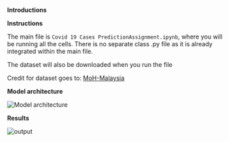 **Introductions**


**Instructions**

The main file is `Covid 19 Cases PredictionAssignment.ipynb`, where you will be running all the cells. There is no separate class .py file as it is already integrated within the main file.

The dataset will also be downloaded when you run the file

Credit for dataset goes to: [MoH-Malaysia](https://github.com/MoH-Malaysia/covid19-public)



**Model architecture**

![Model architecture](https://github.com/AshrafZainalAbidin/Covid-19-Cases-Prediction/assets/154945805/922f0d87-e9de-438c-978c-ce6934642112)



**Results**

![output](https://github.com/AshrafZainalAbidin/Covid-19-Cases-Prediction/assets/154945805/9af724c0-66e6-4435-aee2-217fe701cee5)
